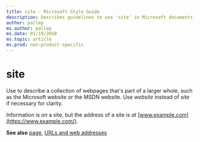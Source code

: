 ```yaml
---
title: site - Microsoft Style Guide
description: Describes guidelines to use 'site' in Microsoft documents, and provides an example wit a link to additional terms.
author: pallep
ms.author: pallep
ms.date: 01/19/2018
ms.topic: article
ms.prod: non-product-specific
---
```


# site

Use to describe a collection of webpages that's part of a larger whole, such as the Microsoft website or the MSDN website. Use *website* instead of *site* if necessary for clarity.

Information is *on* a site, but the address of a site is *at* [www.example.com](https://www.example.com/).

**See also** [page](../p/page.md), [URLs and web addresses](~/urls-web-addresses.md)
